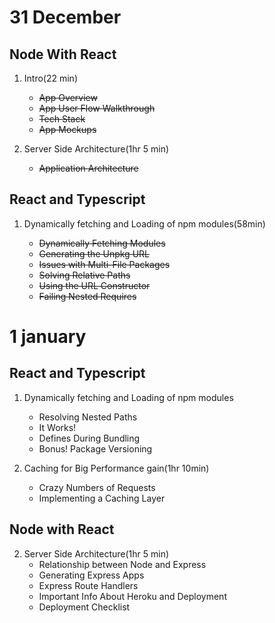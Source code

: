 # 31 December

## Node With React

1. Intro(22 min)
   - ~~App Overview~~
   - ~~App User Flow Walkthrough~~
   - ~~Tech Stack~~
   - ~~App Mockups~~
2. Server Side Architecture(1hr 5 min)

   - ~~Application Architecture~~

## React and Typescript

1. Dynamically fetching and Loading of npm modules(58min)

   - ~~Dynamically Fetching Modules~~
   - ~~Generating the Unpkg URL~~
   - ~~Issues with Multi-File Packages~~
   - ~~Solving Relative Paths~~
   - ~~Using the URL Constructor~~
   - ~~Failing Nested Requires~~

# 1 january

## React and Typescript

1. Dynamically fetching and Loading of npm modules

   - Resolving Nested Paths
   - It Works!
   - Defines During Bundling
   - Bonus! Package Versioning

2. Caching for Big Performance gain(1hr 10min)

   - Crazy Numbers of Requests
   - Implementing a Caching Layer

## Node with React

2. Server Side Architecture(1hr 5 min)
   - Relationship between Node and Express
   - Generating Express Apps
   - Express Route Handlers
   - Important Info About Heroku and Deployment
   - Deployment Checklist
